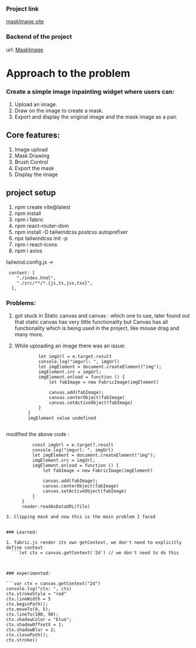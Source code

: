 ### Project link

[maskImage site](https://mask-image-five.vercel.app/)

### Backend of the project
url: [MaskImage](https://github.com/astrospkc/MaskImage-backend)
# Approach to the problem

### Create a simple image inpainting widget where users can:

1. Upload an image.
2. Draw on the image to create a mask.
3. Export and display the original image and the mask image as a pair.

## Core features:

1. Image upload
2. Mask Drawing 
3. Brush Control
4. Export the mask
5. Display the image

## project setup

1. npm create vite@latest
2. npm install
3. npm i fabric
4. npm react-router-dom
5. npm install -D tailwindcss postcss autoprefixer
6. npx tailwindcss init -p
7. npm i react-icons
8. npm i axios

tailwind.config.js -> 
```
 content: [
    "./index.html",
    "./src/**/*.{js,ts,jsx,tsx}",
  ],
```
   
### Problems:

1. got stuck in Static canvas and canvas : which one to use, later found out that static canvas has very little functionality but Canvas has all functionality which is being used in the project, like mouse drag and many more.

2. While uploading an image there was an issue:
   ```reader.onload = function () {
            let imgUrl = e.target.result
            console.log("imgurl: ", imgUrl)
            let imgElement = document.createElement("img");
            imgElement.src = imgUrl;
            imgElement.onload = function () {
                let fabImage = new FabricImage(imgElement)

                canvas.add(fabImage);
                canvas.centerObject(fabImage)
                canvas.setActiveObject(fabImage)
            }
        }
        imgElement value undefined 
  
  modified the above code :
  ```reader.onload = (e) => {
            const imgUrl = e.target?.result
            console.log("imgurl: ", imgUrl)
            let imgElement = document.createElement("img");
            imgElement.src = imgUrl;
            imgElement.onload = function () {
                let fabImage = new FabricImage(imgElement)

                canvas.add(fabImage);
                canvas.centerObject(fabImage)
                canvas.setActiveObject(fabImage)
            }
        }
        reader.readAsDataURL(file)

3. Clipping mask and now this is the main problem I faced


### Learned:

1. fabric.js render its own getContext, we don't need to explicitly define context
    ```let ctx = canvas.getContext('2d') // we don't need to do this
    
        

### experimented:

```var ctx = canvas.getContext("2d")
  console.log("ctx: ", ctx)
  ctx.strokeStyle = "red"
  ctx.lineWidth = 5
  ctx.beginPath();
  ctx.moveTo(9, 5);
  ctx.lineTo(100, 90);
  ctx.shadowColor = "blue";
  ctx.shadowOffsetX = 1;
  ctx.shadowBlur = 2;
  ctx.closePath();
  ctx.stroke()



